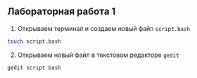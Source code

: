 ## Лабораторная работа 1

1. Открываем терминал и создаем новый файл `script.bash`

```bash
touch script.bash
```

2. Открываем новый файл в текстовом редакторе `gedit`

```bash
gedit script bash
```
